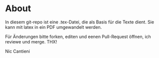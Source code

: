 # About

In diesem git-repo ist eine .tex-Datei, die als Basis für die Texte dient. Sie kann mit latex in ein PDF umgewandelt werden. 

Für Änderungen bitte forken, editen und eenen Pull-Request öffnen, ich reviewe und merge. THX!

Nic Cantieni

